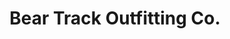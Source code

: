---
title: "Bear Track Outfitting Co."
url: /grand-marais/bear-track-outfitting-co/
shop: Outdoor
---